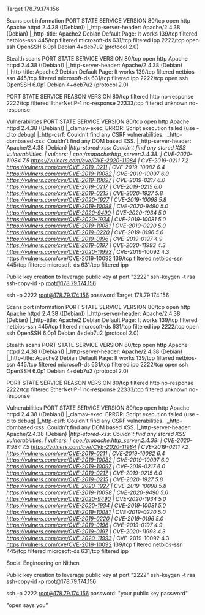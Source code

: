 Target 178.79.174.156

Scans
port information
PORT     STATE    SERVICE      VERSION
80/tcp   open     http         Apache httpd 2.4.38 ((Debian))
|_http-server-header: Apache/2.4.38 (Debian)
|_http-title: Apache2 Debian Default Page: It works
139/tcp  filtered netbios-ssn
445/tcp  filtered microsoft-ds
631/tcp  filtered ipp
2222/tcp open     ssh          OpenSSH 6.0p1 Debian 4+deb7u2 (protocol 2.0)

Stealth scans
PORT     STATE    SERVICE      VERSION
80/tcp   open     http         Apache httpd 2.4.38 ((Debian))
|_http-server-header: Apache/2.4.38 (Debian)
|_http-title: Apache2 Debian Default Page: It works
139/tcp  filtered netbios-ssn
445/tcp  filtered microsoft-ds
631/tcp  filtered ipp
2222/tcp open     ssh          OpenSSH 6.0p1 Debian 4+deb7u2 (protocol 2.0)

 PORT      STATE    SERVICE      REASON      VERSION
80/tcp    filtered http         no-response
2222/tcp  filtered EtherNetIP-1 no-response
22333/tcp filtered unknown      no-response

Vulnerabilities 
PORT    STATE    SERVICE      VERSION
80/tcp  open     http         Apache httpd 2.4.38 ((Debian))
|_clamav-exec: ERROR: Script execution failed (use -d to debug)
|_http-csrf: Couldn't find any CSRF vulnerabilities.
|_http-dombased-xss: Couldn't find any DOM based XSS.
|_http-server-header: Apache/2.4.38 (Debian)
|_http-stored-xss: Couldn't find any stored XSS vulnerabilities.
| vulners: 
|   cpe:/a:apache:http_server:2.4.38: 
|       CVE-2020-11984  7.5     https://vulners.com/cve/CVE-2020-11984
|       CVE-2019-0211   7.2     https://vulners.com/cve/CVE-2019-0211
|       CVE-2019-10082  6.4     https://vulners.com/cve/CVE-2019-10082
|       CVE-2019-10097  6.0     https://vulners.com/cve/CVE-2019-10097
|       CVE-2019-0217   6.0     https://vulners.com/cve/CVE-2019-0217
|       CVE-2019-0215   6.0     https://vulners.com/cve/CVE-2019-0215
|       CVE-2020-1927   5.8     https://vulners.com/cve/CVE-2020-1927
|       CVE-2019-10098  5.8     https://vulners.com/cve/CVE-2019-10098
|       CVE-2020-9490   5.0     https://vulners.com/cve/CVE-2020-9490
|       CVE-2020-1934   5.0     https://vulners.com/cve/CVE-2020-1934
|       CVE-2019-10081  5.0     https://vulners.com/cve/CVE-2019-10081
|       CVE-2019-0220   5.0     https://vulners.com/cve/CVE-2019-0220
|       CVE-2019-0196   5.0     https://vulners.com/cve/CVE-2019-0196
|       CVE-2019-0197   4.9     https://vulners.com/cve/CVE-2019-0197
|       CVE-2020-11993  4.3     https://vulners.com/cve/CVE-2020-11993
|_      CVE-2019-10092  4.3     https://vulners.com/cve/CVE-2019-10092
139/tcp filtered netbios-ssn
445/tcp filtered microsoft-ds
631/tcp filtered ipp

Public key creation to leverage public key at port "2222"
ssh-keygen -t rsa 
ssh-copy-id -p root@178.79.174.156

ssh -p 2222 root@178.79.174.156
password:Target 178.79.174.156

Scans
port information
PORT     STATE    SERVICE      VERSION
80/tcp   open     http         Apache httpd 2.4.38 ((Debian))
|_http-server-header: Apache/2.4.38 (Debian)
|_http-title: Apache2 Debian Default Page: It works
139/tcp  filtered netbios-ssn
445/tcp  filtered microsoft-ds
631/tcp  filtered ipp
2222/tcp open     ssh          OpenSSH 6.0p1 Debian 4+deb7u2 (protocol 2.0)

Stealth scans
PORT     STATE    SERVICE      VERSION
80/tcp   open     http         Apache httpd 2.4.38 ((Debian))
|_http-server-header: Apache/2.4.38 (Debian)
|_http-title: Apache2 Debian Default Page: It works
139/tcp  filtered netbios-ssn
445/tcp  filtered microsoft-ds
631/tcp  filtered ipp
2222/tcp open     ssh          OpenSSH 6.0p1 Debian 4+deb7u2 (protocol 2.0)

 PORT      STATE    SERVICE      REASON      VERSION
80/tcp    filtered http         no-response
2222/tcp  filtered EtherNetIP-1 no-response
22333/tcp filtered unknown      no-response

Vulnerabilities 
PORT    STATE    SERVICE      VERSION
80/tcp  open     http         Apache httpd 2.4.38 ((Debian))
|_clamav-exec: ERROR: Script execution failed (use -d to debug)
|_http-csrf: Couldn't find any CSRF vulnerabilities.
|_http-dombased-xss: Couldn't find any DOM based XSS.
|_http-server-header: Apache/2.4.38 (Debian)
|_http-stored-xss: Couldn't find any stored XSS vulnerabilities.
| vulners: 
|   cpe:/a:apache:http_server:2.4.38: 
|       CVE-2020-11984  7.5     https://vulners.com/cve/CVE-2020-11984
|       CVE-2019-0211   7.2     https://vulners.com/cve/CVE-2019-0211
|       CVE-2019-10082  6.4     https://vulners.com/cve/CVE-2019-10082
|       CVE-2019-10097  6.0     https://vulners.com/cve/CVE-2019-10097
|       CVE-2019-0217   6.0     https://vulners.com/cve/CVE-2019-0217
|       CVE-2019-0215   6.0     https://vulners.com/cve/CVE-2019-0215
|       CVE-2020-1927   5.8     https://vulners.com/cve/CVE-2020-1927
|       CVE-2019-10098  5.8     https://vulners.com/cve/CVE-2019-10098
|       CVE-2020-9490   5.0     https://vulners.com/cve/CVE-2020-9490
|       CVE-2020-1934   5.0     https://vulners.com/cve/CVE-2020-1934
|       CVE-2019-10081  5.0     https://vulners.com/cve/CVE-2019-10081
|       CVE-2019-0220   5.0     https://vulners.com/cve/CVE-2019-0220
|       CVE-2019-0196   5.0     https://vulners.com/cve/CVE-2019-0196
|       CVE-2019-0197   4.9     https://vulners.com/cve/CVE-2019-0197
|       CVE-2020-11993  4.3     https://vulners.com/cve/CVE-2020-11993
|_      CVE-2019-10092  4.3     https://vulners.com/cve/CVE-2019-10092
139/tcp filtered netbios-ssn
445/tcp filtered microsoft-ds
631/tcp filtered ipp

Social Engineering on Nithen

Public key creation to leverage public key at port "2222"
ssh-keygen -t rsa 
ssh-copy-id -p root@178.79.174.156

ssh -p 2222 root@178.79.174.156
password: "your public key password"

"open says you"